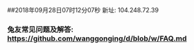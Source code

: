 ##2018年09月28日07时12分07秒 新址: 104.248.72.39
### 兔友常见问题及解答: https://github.com/wanggonging/d/blob/w/FAQ.md
